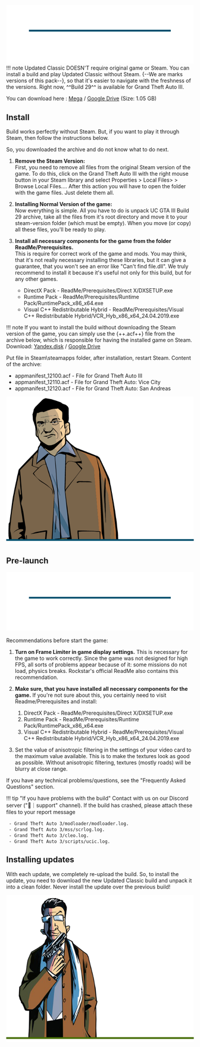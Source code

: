 ![alt](../../assets/gta3/download.png)
!!! note
    Updated Classic DOESN'T require original game or Steam. You can install a build and play Updated Classic without Steam.
{--We are marks versions of this pack--}, so that it's easier to navigate with the freshness of the versions. Right now, ^^Build 29^^ is available for Grand Theft Auto III.

You can download here : [Mega](https://mega.nz/file/LpAXzL7A#0Fkx-YtC-tmJuin8_F2Lw1yZihuu_jkTS2EeXk9keAA) / [Google Drive](https://drive.google.com/file/d/19d5hf1e9GIFHc9q8NFXiI_HLQ4H3IvL0) (Size: 1.05 GB)

## Install
Build works perfectly without Steam. But, if you want to play it through Steam, then follow the instructions below.    

So, you downloaded the archive and do not know what to do next.

1. **Remove the Steam Version:**  
First, you need to remove all files from the original Steam version of the game. To do this, click on the Grand Theft Auto III with the right mouse button in your Steam library and select Properties > Local Files> > Browse Local Files.... After this action you will have to open the folder with the game files. Just delete them all.

2. **Installing Normal Version of the game:**  
Now everything is simple. All you have to do is unpack UC GTA III Build 29 archive, take all the files from it's root directory and move it to your steam-version folder (which must be empty). When you move (or copy) all these files, you'll be ready to play.

3. **Install all necessary components for the game from the folder ReadMe/Prerequisites.**  
This is require for correct work of the game and mods. You may think, that it's not really necessary installing these libraries, but it can give a guarantee, that you won't see an error like "Can't find file.dll". We truly recommend to install it because it's useful not only for this build, but for any other games.

    - DirectX Pack - ReadMe/Prerequisites/Direct X/DXSETUP.exe
    - Runtime Pack - ReadMe/Prerequisites/Runtime Pack/RuntimePack_x86_x64.exe
    - Visual C++ Redistributable Hybrid - ReadMe/Prerequisites/Visual C++ Redistributable Hybrid/VCR_Hyb_x86_x64_24.04.2019.exe

!!! note
    If you want to install the build without downloading the Steam version of the game, you can simply use the {++.acf++} file from the archive below, which is responsible for having the installed game on Steam.
Download:
[Yandex.disk](https://yadi.sk/d/cmUtWcZrMXOWWg) / [Google Drive](https://drive.google.com/file/d/1PIGmoXOuI6EXkFPmktnnszwqQ_oGxwY7)

Put file in Steam\steamapps folder, after installation, restart Steam.
Content of the archive:

- appmanifest_12100.acf - File for Grand Theft Auto III
- appmanifest_12110.acf - File for Grand Theft Auto: Vice City
- appmanifest_12120.acf - File for Grand Theft Auto: San Andreas

![alt](../../assets/gta3/char_0001.png)

## Pre-launch 

![alt](../../assets/gta3/pre-launch.png)

Recommendations before start the game:

1. **Turn on Frame Limiter in game display settings.**
This is necessary for the game to work correctly. Since the game was not designed for high FPS, all sorts of problems appear because of it: some missions do not load, physics breaks.
Rockstar's official ReadMe also contains this recommendation.

2. **Make sure, that you have installed all necessary components for the game.**
If you're not sure about this, you certainly need to visit Readme/Prerequisites and install:
    1. DirectX Pack - ReadMe/Prerequisites/Direct X/DXSETUP.exe
    2. Runtime Pack - ReadMe/Prerequisites/Runtime Pack/RuntimePack_x86_x64.exe
    3. Visual C++ Redistributable Hybrid - ReadMe/Prerequisites/Visual C++ Redistributable Hybrid/VCR_Hyb_x86_x64_24.04.2019.exe

3. Set the value of anisotropic filtering in the settings of your video card to the maximum value available.
This is to make the textures look as good as possible. Without anisotropic filtering, textures (mostly roads) will be blurry at close range.

If you have any technical problems/questions, see the "Frequently Asked Questions" section.

!!! tip "If you have problems with the build" 
    Contact with us on our Discord server ("🔨｜support" channel). If the build has crashed, please attach these files to your report message

     - Grand Theft Auto 3/modloader/modloader.log.
     - Grand Theft Auto 3/mss/scrlog.log.
     - Grand Theft Auto 3/cleo.log.
     - Grand Theft Auto 3/scripts/ucic.log.

## Installing updates
With each update, we completely re-upload the build. So, to install the update, you need to download the new Updated Classic build and unpack it into a clean folder.
Never install the update over the previous build!

![alt](../../assets/gta3/char_0002.png)